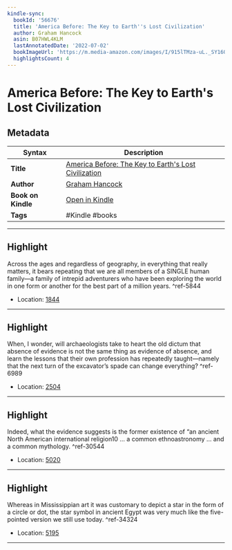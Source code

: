 ```yaml
---
kindle-sync:
  bookId: '56676'
  title: 'America Before: The Key to Earth''s Lost Civilization'
  author: Graham Hancock
  asin: B07HWL4KLM
  lastAnnotatedDate: '2022-07-02'
  bookImageUrl: 'https://m.media-amazon.com/images/I/915lTMza-uL._SY160.jpg'
  highlightsCount: 4
---
```

# America Before: The Key to Earth's Lost Civilization

## Metadata

| Syntax | Description |
| ---------- | ---------- |
| **Title** | [America Before: The Key to Earth's Lost Civilization](https://www.amazon.com/dp/B07HWL4KLM) |
| **Author** | [Graham Hancock](https://www.amazon.comundefined) |
| **Book on Kindle** | <a href="kindle://book?action=open&asin=B07HWL4KLM" target="_blank">Open in Kindle</a> |
| **Tags** | #Kindle #books |

---

## Highlight

Across the ages and regardless of geography, in everything that really matters, it bears repeating that we are all members of a SINGLE human family—a family of intrepid adventurers who have been exploring the world in one form or another for the best part of a million years. ^ref-5844
- Location: [1844](kindle://book?action=open&asin=B07HWL4KLM&location=1844)

---
## Highlight

When, I wonder, will archaeologists take to heart the old dictum that absence of evidence is not the same thing as evidence of absence, and learn the lessons that their own profession has repeatedly taught—namely that the next turn of the excavator’s spade can change everything? ^ref-6989
- Location: [2504](kindle://book?action=open&asin=B07HWL4KLM&location=2504)

---
## Highlight

Indeed, what the evidence suggests is the former existence of “an ancient North American international religion10 … a common ethnoastronomy … and a common mythology. ^ref-30544
- Location: [5020](kindle://book?action=open&asin=B07HWL4KLM&location=5020)

---
## Highlight

Whereas in Mississippian art it was customary to depict a star in the form of a circle or dot, the star symbol in ancient Egypt was very much like the five-pointed version we still use today. ^ref-34324
- Location: [5195](kindle://book?action=open&asin=B07HWL4KLM&location=5195)

---
